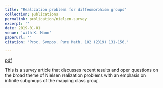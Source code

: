 ```yaml
---
title: "Realization problems for diffeomorphism groups"
collection: publications
permalink: publication/nielsen-survey
excerpt: ''
date: 2019-01-01
venue: 'with K. Mann'
paperurl: ''
citation: 'Proc. Sympos. Pure Math. 102 (2019) 131-156.'

---
```


[pdf](http://bena-tshishiku.github.io/files/papers/nielsen-survey.pdf)

This is a survey article that discusses recent results and open questions on the 
broad theme of Nielsen realization problems with an emphasis on infinite subgroups 
of the mapping class group. 
